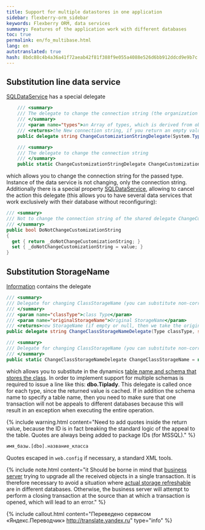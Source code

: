 ```yaml
---
title: Support for multiple datastores in one application
sidebar: flexberry-orm_sidebar
keywords: Flexberry ORM, data services
summary: Features of the application work with different databases
toc: true
permalink: en/fo_multibase.html
lang: en
autotranslated: true
hash: 8bdc88c4b4a36a41f72aeab42f81f388f9e055a4088e526d6bb912ddcd9e9b7c
---
```


## Substitution line data service

[SQLDataService](fo_sql-data-service.html) has a special delegate

```csharp
    /// <summary> 
    /// The delegate to change the connection string (the organization works with multiple databases) 
    /// </summary> 
    /// <param name="types">an Array of types, which is derived from objects coming to a data service</param> 
    /// <returns>the New connection string, if you return an empty value or null string is not changed</returns> 
    public delegate string ChangeCustomizationStringDelegate(System.Type[] types);

    /// <summary> 
    /// The delegate to change the connection string 
    /// </summary> 
    public static ChangeCustomizationStringDelegate ChangeCustomizationString = null;
```

which allows you to change the connection string for the passed type. Instance of the data service is not changing, only the connection string.
Additionally there is a special property [SQLDataService](fo_sql-data-service.html), allowing to cancel the action this delegate (this allows you to have several data services that work exclusively with their database without reconfiguring):

```csharp
/// <summary> 
/// Not to change the connection string of the shared delegate ChangeCustomizationString 
/// </summary> 
public bool DoNotChangeCustomizationString
{
  get { return _doNotChangeCustomizationString; }
  set { _doNotChangeCustomizationString = value; }
}
```

## Substitution StorageName

[Information](fo_methods-class-information.html) contains the delegate

```csharp
/// <summary> 
/// Delegate for changing ClassStorageName (you can substitute non-correctable.dbo.table_name, for example) 
/// </summary> 
/// <param name="classType">class Type</param> 
/// <param name="originalStorageName">Original StorageName</param> 
/// <returns>new StorageName (if empty or null, then we take the original)</returns> 
public delegate string ChangeClassStorageNameDelegate(Type classType, string originalStorageName);

/// <summary> 
/// Delegate for changing ClassStorageName (you can substitute non-correctable.dbo.table_name, for example) 
/// </summary> 
public static ChangeClassStorageNameDelegate ChangeClassStorageName = null;
```

which allows you to substitute in the dynamics [table name and schema that stores the class](fo_storing-data-objects.html).
In order to implement support for multiple schemas is required to issue a line like this: **dbo.Tiplady**.
This delegate is called once for each type, since the returned value is cached. If in addition the schema name to specify a table name, then you need to make sure that one transaction will not be appeals to different databases because this will result in an exception when executing the entire operation.

{% include warning.html content="Need to add quotes inside the return value, because the ID is in fact breaking the standard logic of the appeal to the table. Quotes are always being added to package IDs (for MSSQL)." %}

```sql
имя_базы.[dbo].название_класса
```

Quotes escaped in `web.config` if necessary, a standard XML tools.

{% include note.html content="it Should be borne in mind that [business server](fo_business-server.html) trying to upgrade all the received objects in a single transaction. It is therefore necessary to avoid a situation where [actual storage refreshable](fo_storing-data-objects.html) are in different databases. Otherwise, the business server will attempt to perform a closing transaction at the source than at which a transaction is opened, which will lead to an error." %}



{% include callout.html content="Переведено сервисом «Яндекс.Переводчик» <http://translate.yandex.ru>" type="info" %}